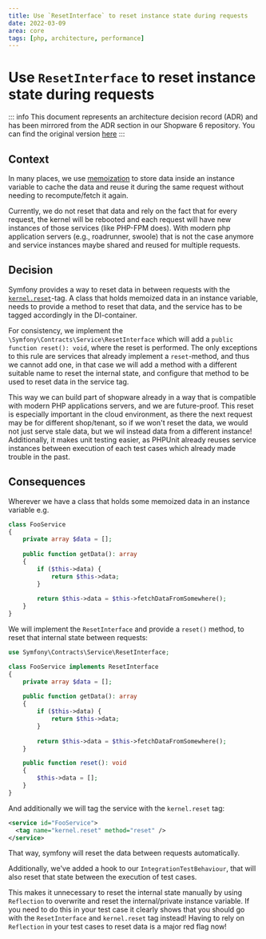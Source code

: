 ```yaml
---
title: Use `ResetInterface` to reset instance state during requests
date: 2022-03-09
area: core
tags: [php, architecture, performance]
---
```


# Use `ResetInterface` to reset instance state during requests

::: info
This document represents an architecture decision record (ADR) and has been mirrored from the ADR section in our Shopware 6 repository.
You can find the original version [here](https://github.com/shopware/shopware/blob/trunk/adr/2022-03-09-reset-class-state-during-requests.md)
:::

## Context

In many places, we use [memoization](https://en.wikipedia.org/wiki/Memoization) to store data inside an instance variable 
to cache the data and reuse it during the same request without needing to recompute/fetch it again.

Currently, we do not reset that data and rely on the fact that for every request, the kernel will be rebooted and each request will have new instances of those services (like PHP-FPM does).
With modern php application servers (e.g., roadrunner, swoole) that is not the case anymore and service instances maybe shared and reused for multiple requests.

## Decision

Symfony provides a way to reset data in between requests with the [`kernel.reset`](https://symfony.com/doc/current/reference/dic_tags.html#kernel-reset)-tag.
A class that holds memoized data in an instance variable, needs to provide a method to reset that data, and the service has to be tagged accordingly in the DI-container.

For consistency, we implement the `\Symfony\Contracts\Service\ResetInterface` which will add a `public function reset(): void`, where the reset is performed. 
The only exceptions to this rule are services that already implement a `reset`-method, and thus we cannot add one, in that case we will add a method with a different suitable name to reset the internal state, and configure that method to be used to reset data in the service tag.

This way we can build part of shopware already in a way that is compatible with modern PHP applications servers, and we are future-proof.
This reset is especially important in the cloud environment, as there the next request may be for different shop/tenant, so if we won't reset the data, we would not just serve stale data, but we wil instead data from a different instance!
Additionally, it makes unit testing easier, as PHPUnit already reuses service instances between execution of each test cases which already made trouble in the past.

## Consequences

Wherever we have a class that holds some memoized data in an instance variable e.g.

```php
class FooService
{
    private array $data = [];
    
    public function getData(): array
    {
        if ($this->data) {
            return $this->data;
        }
        
        return $this->data = $this->fetchDataFromSomewhere();
    }
}
```

We will implement the `ResetInterface` and provide a `reset()` method, to reset that internal state between requests:

```php
use Symfony\Contracts\Service\ResetInterface;

class FooService implements ResetInterface
{
    private array $data = [];
    
    public function getData(): array
    {
        if ($this->data) {
            return $this->data;
        }
        
        return $this->data = $this->fetchDataFromSomewhere();
    }

    public function reset(): void
    {
        $this->data = [];
    }
}
```

And additionally we will tag the service with the `kernel.reset` tag:

```xml
<service id="FooService">
  <tag name="kernel.reset" method="reset" />
</service>
```

That way, symfony will reset the data between requests automatically.

Additionally, we've added a hook to our `IntegrationTestBehaviour`, that will also reset that state between the execution of test cases.

This makes it unnecessary to reset the internal state manually by using `Reflection` to overwrite and reset the internal/private instance variable.
If you need to do this in your test case it clearly shows that you should go with the `ResetInterface` and `kernel.reset` tag instead!
Having to rely on `Reflection` in your test cases to reset data is a major red flag now!
